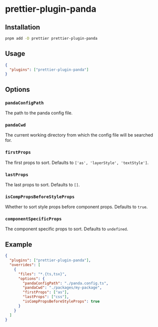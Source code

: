 # prettier-plugin-panda

## Installation

```bash
pnpm add -D prettier prettier-plugin-panda
```

## Usage

```json
{
  "plugins": ["prettier-plugin-panda"]
}
```

## Options

### `pandaConfigPath`

The path to the panda config file.

### `pandaCwd`

The current working directory from which the config file will be searched for.

### `firstProps`

The first props to sort. Defaults to `['as', 'layerStyle', 'textStyle']`.

### `lastProps`

The last props to sort. Defaults to `[]`.

### `isCompPropsBeforeStyleProps`

Whether to sort style props before component props. Defaults to `true`.

### `componentSpecificProps`

The component specific props to sort. Defaults to `undefined`.

## Example

```json
{
  "plugins": ["prettier-plugin-panda"],
  "overrides": [
    {
      "files": "*.{ts,tsx}",
      "options": {
        "pandaConfigPath": "./panda.config.ts",
        "pandaCwd": "./packages/my-package",
        "firstProps": ["as"],
        "lastProps": ["css"],
        "isCompPropsBeforeStyleProps": true
      }
    }
  ]
}
```
